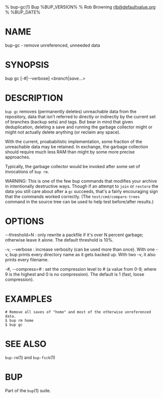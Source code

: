 % bup-gc(1) Bup %BUP_VERSION%
% Rob Browning <rlb@defaultvalue.org>
% %BUP_DATE%

# NAME

bup-gc - remove unreferenced, unneeded data

# SYNOPSIS

bup gc [-#|\--verbose] <*branch*|*save*...>

# DESCRIPTION

`bup gc` removes (permanently deletes) unreachable data from the
repository, data that isn't referred to directly or indirectly by the
current set of branches (backup sets) and tags.  But bear in mind that
given deduplication, deleting a save and running the garbage collector
might or might not actually delete anything (or reclaim any space).

With the current, proababilistic implementation, some fraction of the
unreachable data may be retained.  In exchange, the garbage collection
should require much less RAM than might by some more precise
approaches.

Typically, the garbage collector would be invoked after some set of
invocations of `bup rm`.

WARNING: This is one of the few bup commands that modifies your
archive in intentionally destructive ways.  Though if an attempt to
`join` or `restore` the data you still care about after a `gc`
succeeds, that's a fairly encouraging sign that the commands worked
correctly.  (The `test/cmd/compare-trees` command in the source tree can be
used to help test before/after results.)

# OPTIONS

\--threshold=N
:   only rewrite a packfile if it's over N percent garbage; otherwise
    leave it alone.  The default threshold is 10%.

-v, \--verbose
: increase verbosity (can be used more than once).  With one -v, bup
    prints every directory name as it gets backed up.  With two -v,
    it also prints every filename.

-*#*, \--compress=*#*
:   set the compression level to # (a value from 0-9, where
    9 is the highest and 0 is no compression).  The default
    is 1 (fast, loose compression).

# EXAMPLES

    # Remove all saves of "home" and most of the otherwise unreferenced data.
    $ bup rm home
    $ bup gc

# SEE ALSO

`bup-rm`(1) and `bup-fsck`(1)

# BUP

Part of the `bup`(1) suite.
